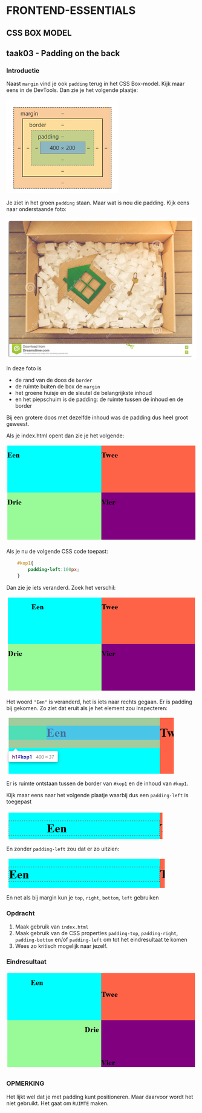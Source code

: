 # FRONTEND-ESSENTIALS

## CSS BOX MODEL

## taak03 - Padding on the back

### Introductie

Naast `margin` vind je ook `padding` terug in het CSS Box-model. Kijk maar eens in de DevTools. Dan zie je het volgende plaatje:

![box-model](images/box-model.png)

Je ziet in het groen `padding` staan. Maar wat is nou die padding. Kijk eens naar onderstaande foto:

![foto](images/foto.png)

In deze foto is

- de rand van de doos de `border`
- de ruimte buiten de box de `margin`
- het groene huisje en de sleutel de belangrijkste inhoud
- en het piepschuim is de padding: de ruimte tussen de inhoud en de border

Bij een grotere doos met dezelfde inhoud was de padding dus heel groot geweest.

Als je index.html opent dan zie je het volgende:

![start](images/start.png)

Als je nu de volgende CSS code toepast:

```css
    #kop1{
        padding-left:100px;
    }
```

Dan zie je iets veranderd. Zoek het verschil:

![padding-left](images/padding-left.png)

Het woord `"Een"` is veranderd, het is iets naar rechts gegaan. Er is padding bij gekomen. Zo ziet dat eruit als je het element zou inspecteren:

![inspect](images/inspect.png)

Er is ruimte ontstaan tussen de border van `#kop1` en de inhoud van `#kop1`.

Kijk maar eens naar het volgende plaatje waarbij dus een `padding-left` is toegepast

![border](images/border.png)

En zonder `padding-left` zou dat er zo uitzien:

![no-padding](images/nopadding.png)

En net als bij margin kun je `top`, `right`, `bottom`, `left` gebruiken

### Opdracht

1. Maak gebruik van `index.html`
2. Maak gebruik van de CSS properties `padding-top`, `padding-right`, `padding-bottom` en/of `padding-left` om tot het eindresultaat te komen
3. Wees zo kritisch mogelijk naar jezelf.

### Eindresultaat

![Eindresultaat](images/eindresultaat.png)

### OPMERKING

Het lijkt wel dat je met padding kunt positioneren. Maar daarvoor wordt het niet gebruikt. Het gaat om `RUIMTE` maken.
